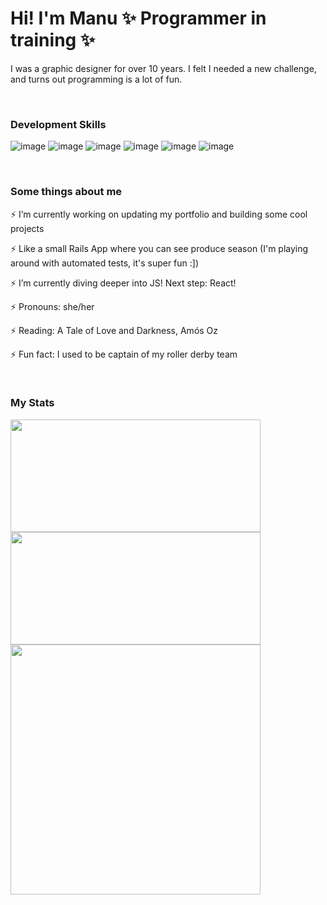 <!-- <div>
  <img src="https://github.com/vasconsaurus/landing/blob/gh-pages/images/andrew-umansky-l5truYNKmm8-unsplash-edited2.gif?raw=true" width="600"/>
</div> -->

<h1> Hi! I'm Manu ✨ Programmer in training ✨ </h1>
<p> I was a graphic designer for over 10 years. I felt I needed a new challenge, and turns out programming is a lot of fun.</p>

</br>
<h3> Development Skills </h3>

![image](https://img.shields.io/badge/HTML5-0000FF?style=for-the-badge&logo=html5&logoColor=white)
![image](https://img.shields.io/badge/CSS3-0000FF?style=for-the-badge&logo=css3&logoColor=white)
![image](https://img.shields.io/badge/JavaScript-0000FF?style=for-the-badge&logo=javascript&logoColor=white)
![image](https://img.shields.io/badge/Sass-0000FF?style=for-the-badge&logo=sass&logoColor=white)
![image](https://img.shields.io/badge/Bootstrap-0000FF?style=for-the-badge&logo=bootstrap&logoColor=white)
![image](https://img.shields.io/badge/Ruby-0000FF?style=for-the-badge&logo=ruby&logoColor=white)

</br>
<h3> Some things about me </h3>
<p> ⚡ I’m currently working on updating my portfolio and building some cool projects </p>
<p> ⚡ Like a small Rails App where you can see produce season (I'm playing around with automated tests, it's super fun :]) </p>
<p> ⚡ I’m currently diving deeper into JS! Next step: React! </p>
<p> ⚡ Pronouns: she/her </p>
<p> ⚡ Reading: A Tale of Love and Darkness, Amós Oz </p>
<p> ⚡ Fun fact: I used to be captain of my roller derby team </p>

</br>
<h3> My Stats </h3>

<div>
<!-- [![GitHub Streak](https://github-readme-streak-stats.herokuapp.com?user=vasconsaurus&theme=highcontrast&date_format=j%20M%5B%20Y%5D&ring=0000FF&fire=0000FF&currStreakLabel=FFFFFF)](https://git.io/streak-stats) -->
 <img height="180em" width="400px" src="https://github-readme-streak-stats.herokuapp.com?user=vasconsaurus&theme=highcontrast&date_format=j%20M%5B%20Y%5D&ring=0000FF&fire=0000FF&currStreakLabel=FFFFFF"/>
</div>
<div>
  <img height="180em"  width="400px" src="https://github-readme-stats-eight-theta.vercel.app/api?username=vasconsaurus&show_icons=true&theme=algolia&include_all_commits=true&count_private=true"/>
</div>
<div>
  <!-- [![Top Langs](https://github-readme-stats.vercel.app/api/top-langs/?username=vasconsaurus&layout=compact&langs_count=8&theme=algolia)](https://github.com/anuraghazra/github-readme-stats) -->
  <img width="400px" src="https://github-readme-stats-eight-theta.vercel.app/api/top-langs/?username=vasconsaurus&layout=compact&langs_count=8&theme=algolia"/>
</div>
